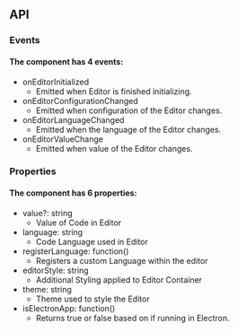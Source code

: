 ## API

### Events

#### The <td-code-editor> component has 4 events:

* onEditorInitialized
  * Emitted when Editor is finished initializing.
* onEditorConfigurationChanged
  * Emitted when configuration of the Editor changes.
* onEditorLanguageChanged
  * Emitted when the language of the Editor changes.
* onEditorValueChange
  * Emitted when value of the Editor changes.

### Properties

#### The <td-code-editor> component has 6 properties:

* value?: string
  * Value of Code in Editor
* language: string
  * Code Language used in Editor
* registerLanguage: function()
  * Registers a custom Language within the editor
* editorStyle: string
  * Additional Styling applied to Editor Container
* theme: string
  * Theme used to style the Editor
* isElectronApp: function()
  * Returns true or false based on if running in Electron.